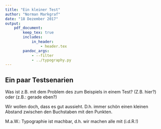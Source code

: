 ```yaml
---
title: "Ein kleiner Test"
author: "Norman Markgraf"
date: "18 Dezember 2017"
output: 
    pdf_document:
        keep_tex: true
        includes:
            in_header: 
                - header.tex
        pandoc_args:
            - --filter
            - ../typography.py
---
```


## Ein paar Testsenarien

Was ist z.B. mit dem Problem des zum Beispiels in einem Test? (Z.B. hier?) oder (z.B.: gerade eben?)

Wir wollen doch, dass es gut aussieht. D.h. immer schön einen kleinen Abstand zwischen den Buchstaben mit den Punkten. 

M.a.W.: Typographie ist machbar, d.h. wir machen alle mit (i.d.R.!)

